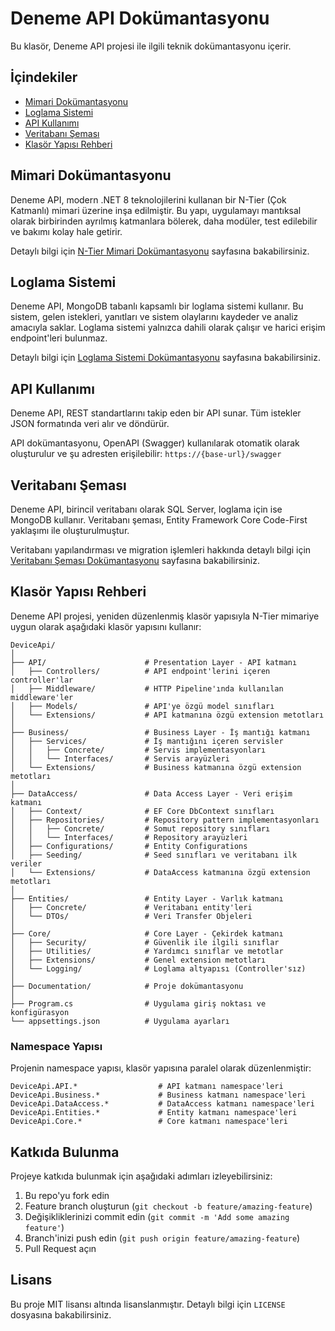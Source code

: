 # Deneme API Dokümantasyonu

Bu klasör, Deneme API projesi ile ilgili teknik dokümantasyonu içerir.

## İçindekiler

- [Mimari Dokümantasyonu](#mimari-dokümantasyonu)
- [Loglama Sistemi](#loglama-sistemi)
- [API Kullanımı](#api-kullanımı)
- [Veritabanı Şeması](#veritabanı-şeması)
- [Klasör Yapısı Rehberi](#klasör-yapısı-rehberi)

## Mimari Dokümantasyonu

Deneme API, modern .NET 8 teknolojilerini kullanan bir N-Tier (Çok Katmanlı) mimari üzerine inşa edilmiştir. Bu yapı, uygulamayı mantıksal olarak birbirinden ayrılmış katmanlara bölerek, daha modüler, test edilebilir ve bakımı kolay hale getirir.

Detaylı bilgi için [N-Tier Mimari Dokümantasyonu](N-Tier-Architecture.md) sayfasına bakabilirsiniz.

## Loglama Sistemi

Deneme API, MongoDB tabanlı kapsamlı bir loglama sistemi kullanır. Bu sistem, gelen istekleri, yanıtları ve sistem olaylarını kaydeder ve analiz amacıyla saklar. Loglama sistemi yalnızca dahili olarak çalışır ve harici erişim endpoint'leri bulunmaz.

Detaylı bilgi için [Loglama Sistemi Dokümantasyonu](logging-system.md) sayfasına bakabilirsiniz.

## API Kullanımı

Deneme API, REST standartlarını takip eden bir API sunar. Tüm istekler JSON formatında veri alır ve döndürür.

API dokümantasyonu, OpenAPI (Swagger) kullanılarak otomatik olarak oluşturulur ve şu adresten erişilebilir: `https://{base-url}/swagger`

## Veritabanı Şeması

Deneme API, birincil veritabanı olarak SQL Server, loglama için ise MongoDB kullanır. Veritabanı şeması, Entity Framework Core Code-First yaklaşımı ile oluşturulmuştur.

Veritabanı yapılandırması ve migration işlemleri hakkında detaylı bilgi için [Veritabanı Şeması Dokümantasyonu](database-configuration.md) sayfasına bakabilirsiniz.

## Klasör Yapısı Rehberi

Deneme API projesi, yeniden düzenlenmiş klasör yapısıyla N-Tier mimariye uygun olarak aşağıdaki klasör yapısını kullanır:

```
DeviceApi/
│
├── API/                      # Presentation Layer - API katmanı
│   ├── Controllers/          # API endpoint'lerini içeren controller'lar
│   ├── Middleware/           # HTTP Pipeline'ında kullanılan middleware'ler
│   ├── Models/               # API'ye özgü model sınıfları
│   └── Extensions/           # API katmanına özgü extension metotları
│
├── Business/                 # Business Layer - İş mantığı katmanı
│   ├── Services/             # İş mantığını içeren servisler
│   │   ├── Concrete/         # Servis implementasyonları
│   │   └── Interfaces/       # Servis arayüzleri
│   └── Extensions/           # Business katmanına özgü extension metotları
│
├── DataAccess/               # Data Access Layer - Veri erişim katmanı
│   ├── Context/              # EF Core DbContext sınıfları
│   ├── Repositories/         # Repository pattern implementasyonları
│   │   ├── Concrete/         # Somut repository sınıfları
│   │   └── Interfaces/       # Repository arayüzleri
│   ├── Configurations/       # Entity Configurations
│   ├── Seeding/              # Seed sınıfları ve veritabanı ilk veriler
│   └── Extensions/           # DataAccess katmanına özgü extension metotları
│
├── Entities/                 # Entity Layer - Varlık katmanı
│   ├── Concrete/             # Veritabanı entity'leri
│   └── DTOs/                 # Veri Transfer Objeleri
│
├── Core/                     # Core Layer - Çekirdek katmanı
│   ├── Security/             # Güvenlik ile ilgili sınıflar
│   ├── Utilities/            # Yardımcı sınıflar ve metotlar
│   ├── Extensions/           # Genel extension metotları
│   └── Logging/              # Loglama altyapısı (Controller'sız)
│
├── Documentation/            # Proje dokümantasyonu
│
├── Program.cs                # Uygulama giriş noktası ve konfigürasyon
└── appsettings.json          # Uygulama ayarları
```

### Namespace Yapısı

Projenin namespace yapısı, klasör yapısına paralel olarak düzenlenmiştir:

```
DeviceApi.API.*                  # API katmanı namespace'leri
DeviceApi.Business.*             # Business katmanı namespace'leri
DeviceApi.DataAccess.*           # DataAccess katmanı namespace'leri
DeviceApi.Entities.*             # Entity katmanı namespace'leri
DeviceApi.Core.*                 # Core katmanı namespace'leri
```

## Katkıda Bulunma

Projeye katkıda bulunmak için aşağıdaki adımları izleyebilirsiniz:

1. Bu repo'yu fork edin
2. Feature branch oluşturun (`git checkout -b feature/amazing-feature`)
3. Değişikliklerinizi commit edin (`git commit -m 'Add some amazing feature'`)
4. Branch'inizi push edin (`git push origin feature/amazing-feature`)
5. Pull Request açın

## Lisans

Bu proje MIT lisansı altında lisanslanmıştır. Detaylı bilgi için `LICENSE` dosyasına bakabilirsiniz. 